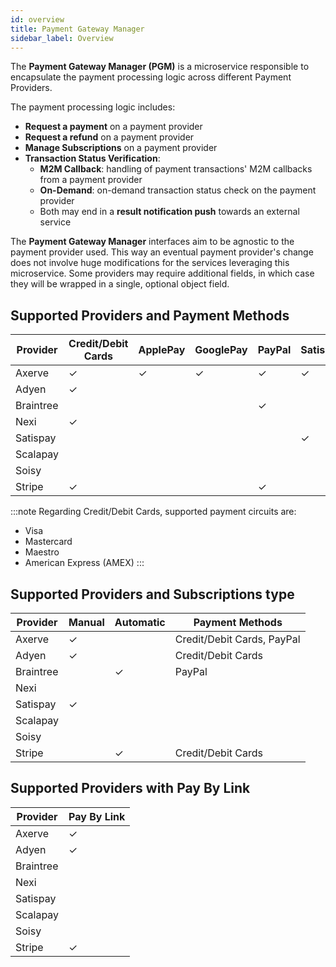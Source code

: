 ```yaml
---
id: overview
title: Payment Gateway Manager
sidebar_label: Overview
---
```


<!--
WARNING: this file was automatically generated by Mia-Platform Doc Aggregator.
DO NOT MODIFY IT BY HAND.
Instead, modify the source file and run the aggregator to regenerate this file.
-->

The **Payment Gateway Manager (PGM)** is a microservice responsible to encapsulate the payment processing logic across
different Payment Providers.

The payment processing logic includes:
* **Request a payment** on a payment provider
* **Request a refund** on a payment provider
* **Manage Subscriptions** on a payment provider
* **Transaction Status Verification**:
    - **M2M Callback**: handling of payment transactions' M2M callbacks from a payment provider
    - **On-Demand**: on-demand transaction status check on the payment provider
    - Both may end in a **result notification push** towards an external service

The **Payment Gateway Manager** interfaces aim to be agnostic to the payment provider used.
This way an eventual payment provider's change does not involve huge modifications for the services leveraging this microservice.
Some providers may require additional fields, in which case they will be wrapped in a single, optional object field.

## Supported Providers and Payment Methods

| Provider  | Credit/Debit Cards | ApplePay | GooglePay | PayPal | Satispay | Scalapay | Soisy |
|-----------|--------------------|----------|-----------|--------|----------|----------|-------|
| Axerve    | ✓                  | ✓        | ✓         | ✓      | ✓        |          |       |
| Adyen     | ✓                  |          |           |        |          |          |       |
| Braintree |                    |          |           | ✓      |          |          |       |
| Nexi      | ✓                  |          |           |        |          |          |       |
| Satispay  |                    |          |           |        | ✓        |          |       |
| Scalapay  |                    |          |           |        |          | ✓        |       |
| Soisy     |                    |          |           |        |          |          | ✓     |
| Stripe    | ✓                  |          |           | ✓      |          |          |       |

:::note
Regarding Credit/Debit Cards, supported payment circuits are:
- Visa
- Mastercard
- Maestro
- American Express (AMEX)
:::

## Supported Providers and Subscriptions type

| Provider  | Manual | Automatic | Payment Methods            |
|-----------|--------|-----------|----------------------------|
| Axerve    | ✓      |           | Credit/Debit Cards, PayPal |
| Adyen     | ✓      |           | Credit/Debit Cards         |
| Braintree |        | ✓         | PayPal                     |
| Nexi      |        |           |                            |
| Satispay  | ✓      |           |                            |
| Scalapay  |        |           |                            |
| Soisy     |        |           |                            |
| Stripe    |        | ✓         | Credit/Debit Cards         |

## Supported Providers with Pay By Link

| Provider  | Pay By Link |
|-----------|-------------|
| Axerve    | ✓           |
| Adyen     | ✓           |
| Braintree |             |
| Nexi      |             |
| Satispay  |             |
| Scalapay  |             |
| Soisy     |             |
| Stripe    | ✓           |
